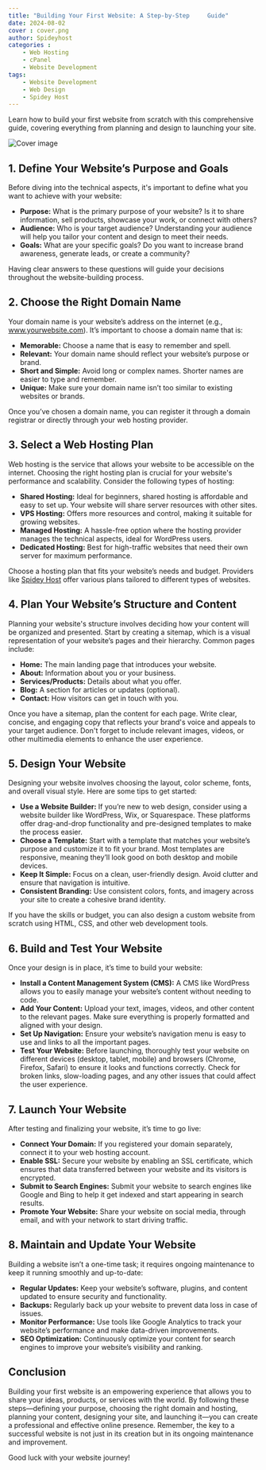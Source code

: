 ```yaml
---
title: "Building Your First Website: A Step-by-Step     Guide"
date: 2024-08-02
cover : cover.png
author: Spideyhost
categories :
    - Web Hosting
    - cPanel
    - Website Development
tags: 
    - Website Development
    - Web Design
    - Spidey Host
---  
```

Learn how to build your first website from scratch with this comprehensive guide, covering everything from planning and design to launching your site.

<!--more-->
![Cover image](cover.png)

## 1. Define Your Website’s Purpose and Goals

Before diving into the technical aspects, it's important to define what you want to achieve with your website:

- **Purpose:** What is the primary purpose of your website? Is it to share information, sell products, showcase your work, or connect with others?
- **Audience:** Who is your target audience? Understanding your audience will help you tailor your content and design to meet their needs.
- **Goals:** What are your specific goals? Do you want to increase brand awareness, generate leads, or create a community?

Having clear answers to these questions will guide your decisions throughout the website-building process.

## 2. Choose the Right Domain Name

Your domain name is your website’s address on the internet (e.g., www.yourwebsite.com). It’s important to choose a domain name that is:

- **Memorable:** Choose a name that is easy to remember and spell.
- **Relevant:** Your domain name should reflect your website’s purpose or brand.
- **Short and Simple:** Avoid long or complex names. Shorter names are easier to type and remember.
- **Unique:** Make sure your domain name isn’t too similar to existing websites or brands.

Once you’ve chosen a domain name, you can register it through a domain registrar or directly through your web hosting provider.

## 3. Select a Web Hosting Plan

Web hosting is the service that allows your website to be accessible on the internet. Choosing the right hosting plan is crucial for your website's performance and scalability. Consider the following types of hosting:

- **Shared Hosting:** Ideal for beginners, shared hosting is affordable and easy to set up. Your website will share server resources with other sites.
- **VPS Hosting:** Offers more resources and control, making it suitable for growing websites.
- **Managed Hosting:** A hassle-free option where the hosting provider manages the technical aspects, ideal for WordPress users.
- **Dedicated Hosting:** Best for high-traffic websites that need their own server for maximum performance.

Choose a hosting plan that fits your website’s needs and budget. Providers like [Spidey Host](https://spideyhost.com) offer various plans tailored to different types of websites.

## 4. Plan Your Website’s Structure and Content

Planning your website's structure involves deciding how your content will be organized and presented. Start by creating a sitemap, which is a visual representation of your website’s pages and their hierarchy. Common pages include:

- **Home:** The main landing page that introduces your website.
- **About:** Information about you or your business.
- **Services/Products:** Details about what you offer.
- **Blog:** A section for articles or updates (optional).
- **Contact:** How visitors can get in touch with you.

Once you have a sitemap, plan the content for each page. Write clear, concise, and engaging copy that reflects your brand's voice and appeals to your target audience. Don't forget to include relevant images, videos, or other multimedia elements to enhance the user experience.

## 5. Design Your Website

Designing your website involves choosing the layout, color scheme, fonts, and overall visual style. Here are some tips to get started:

- **Use a Website Builder:** If you’re new to web design, consider using a website builder like WordPress, Wix, or Squarespace. These platforms offer drag-and-drop functionality and pre-designed templates to make the process easier.
- **Choose a Template:** Start with a template that matches your website’s purpose and customize it to fit your brand. Most templates are responsive, meaning they’ll look good on both desktop and mobile devices.
- **Keep It Simple:** Focus on a clean, user-friendly design. Avoid clutter and ensure that navigation is intuitive.
- **Consistent Branding:** Use consistent colors, fonts, and imagery across your site to create a cohesive brand identity.

If you have the skills or budget, you can also design a custom website from scratch using HTML, CSS, and other web development tools.

## 6. Build and Test Your Website

Once your design is in place, it’s time to build your website:

- **Install a Content Management System (CMS):** A CMS like WordPress allows you to easily manage your website’s content without needing to code.
- **Add Your Content:** Upload your text, images, videos, and other content to the relevant pages. Make sure everything is properly formatted and aligned with your design.
- **Set Up Navigation:** Ensure your website’s navigation menu is easy to use and links to all the important pages.
- **Test Your Website:** Before launching, thoroughly test your website on different devices (desktop, tablet, mobile) and browsers (Chrome, Firefox, Safari) to ensure it looks and functions correctly. Check for broken links, slow-loading pages, and any other issues that could affect the user experience.

## 7. Launch Your Website

After testing and finalizing your website, it’s time to go live:

- **Connect Your Domain:** If you registered your domain separately, connect it to your web hosting account.
- **Enable SSL:** Secure your website by enabling an SSL certificate, which ensures that data transferred between your website and its visitors is encrypted.
- **Submit to Search Engines:** Submit your website to search engines like Google and Bing to help it get indexed and start appearing in search results.
- **Promote Your Website:** Share your website on social media, through email, and with your network to start driving traffic.

## 8. Maintain and Update Your Website

Building a website isn’t a one-time task; it requires ongoing maintenance to keep it running smoothly and up-to-date:

- **Regular Updates:** Keep your website’s software, plugins, and content updated to ensure security and functionality.
- **Backups:** Regularly back up your website to prevent data loss in case of issues.
- **Monitor Performance:** Use tools like Google Analytics to track your website’s performance and make data-driven improvements.
- **SEO Optimization:** Continuously optimize your content for search engines to improve your website’s visibility and ranking.

## Conclusion

Building your first website is an empowering experience that allows you to share your ideas, products, or services with the world. By following these steps—defining your purpose, choosing the right domain and hosting, planning your content, designing your site, and launching it—you can create a professional and effective online presence. Remember, the key to a successful website is not just in its creation but in its ongoing maintenance and improvement.

Good luck with your website journey!
